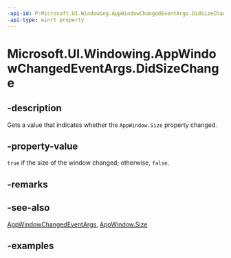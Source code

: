 ```yaml
---
-api-id: P:Microsoft.UI.Windowing.AppWindowChangedEventArgs.DidSizeChange
-api-type: winrt property
---
```


# Microsoft.UI.Windowing.AppWindowChangedEventArgs.DidSizeChange

<!--
public bool DidSizeChange { get; }
-->

## -description

Gets a value that indicates whether the `AppWindow.Size` property changed.

## -property-value

`true` if the size of the window changed; otherwise, `false`.

## -remarks

## -see-also

[AppWindowChangedEventArgs](appwindowchangedeventargs.md), [AppWindow.Size](appwindow_size.md)

## -examples
